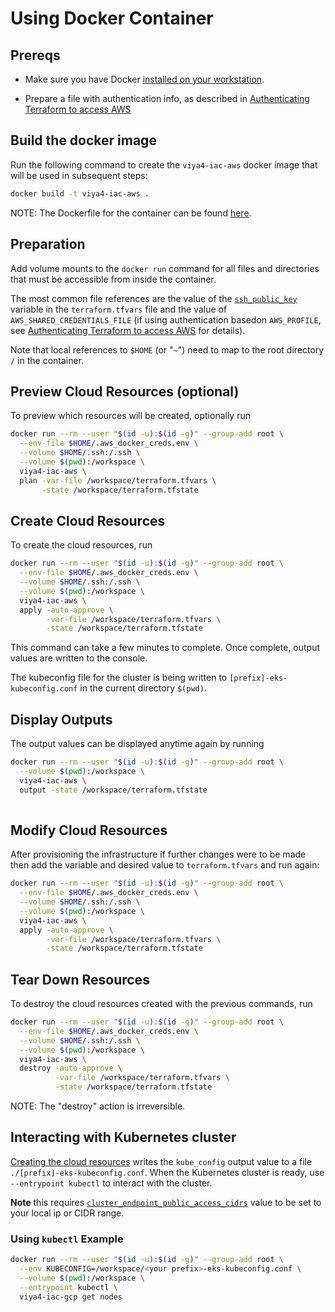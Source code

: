 # Using Docker Container

## Prereqs

- Make sure you have Docker [installed on your workstation](../../README.md#docker).

- Prepare a file with authentication info, as described in [Authenticating Terraform to access AWS](./TerraformAWSAuthentication.md)

## Build the docker image

Run the following command to create the `viya4-iac-aws` docker image that will be used in subsequent steps:

```bash
docker build -t viya4-iac-aws .
```

NOTE: The Dockerfile for the container can be found [here](../../Dockerfile).

## Preparation

Add volume mounts to the `docker run` command for all files and directories that must be accessible from inside the container.

The most common file references are the value of the [`ssh_public_key`](./CONFIG-VARS.md#required-variables) variable in the `terraform.tfvars` file and the value of `AWS_SHARED_CREDENTIALS_FILE` (if using authentication basedon `AWS_PROFILE`, see [Authenticating Terraform to access AWS](./TerraformAWSAuthentication.md) for details).

Note that local references to `$HOME` (or "`~`") need to map to the root directory `/` in the container.

## Preview Cloud Resources (optional)

To preview which resources will be created, optionally run

```bash
docker run --rm --user "$(id -u):$(id -g)" --group-add root \
  --env-file $HOME/.aws_docker_creds.env \
  --volume $HOME/.ssh:/.ssh \
  --volume $(pwd):/workspace \
  viya4-iac-aws \
  plan -var-file /workspace/terraform.tfvars \
       -state /workspace/terraform.tfstate  
```

## Create Cloud Resources

To create the cloud resources, run

```bash
docker run --rm --user "$(id -u):$(id -g)" --group-add root \
  --env-file $HOME/.aws_docker_creds.env \
  --volume $HOME/.ssh:/.ssh \
  --volume $(pwd):/workspace \
  viya4-iac-aws \
  apply -auto-approve \
        -var-file /workspace/terraform.tfvars \
        -state /workspace/terraform.tfstate 
```
This command can take a few minutes to complete. Once complete, output values are written to the console.

The kubeconfig file for the cluster is being written to `[prefix]-eks-kubeconfig.conf` in the current directory `$(pwd)`.

## Display Outputs

The output values can be displayed anytime again by running

```bash
docker run --rm --user "$(id -u):$(id -g)" --group-add root \
  --volume $(pwd):/workspace \
  viya4-iac-aws \
  output -state /workspace/terraform.tfstate 
 
```

## Modify Cloud Resources

After provisioning the infrastructure if further changes were to be made then add the variable and desired value to `terraform.tfvars` and run again:

```bash
docker run --rm --user "$(id -u):$(id -g)" --group-add root \
  --env-file $HOME/.aws_docker_creds.env \
  --volume $HOME/.ssh:/.ssh \
  --volume $(pwd):/workspace \
  viya4-iac-aws \
  apply -auto-approve \
        -var-file /workspace/terraform.tfvars \
        -state /workspace/terraform.tfstate 
```


## Tear Down Resources 

To destroy the cloud resources created with the previous commands, run

```bash
docker run --rm --user "$(id -u):$(id -g)" --group-add root \
  --env-file $HOME/.aws_docker_creds.env \
  --volume $HOME/.ssh:/.ssh \
  --volume $(pwd):/workspace \
  viya4-iac-aws \
  destroy -auto-approve \
          -var-file /workspace/terraform.tfvars \
          -state /workspace/terraform.tfstate
```
NOTE: The "destroy" action is irreversible.

## Interacting with Kubernetes cluster

[Creating the cloud resources](#create-cloud-resources) writes the `kube_config` output value to a file `./[prefix]-eks-kubeconfig.conf`. When the Kubernetes cluster is ready, use `--entrypoint kubectl` to interact with the cluster.

**Note** this requires [`cluster_endpoint_public_access_cidrs`](../CONFIG-VARS.md#admin-access) value to be set to your local ip or CIDR range.

### Using `kubectl` Example

```bash
docker run --rm --user "$(id -u):$(id -g)" --group-add root \
  --env KUBECONFIG=/workspace/<your prefix>-eks-kubeconfig.conf \
  --volume $(pwd):/workspace \
  --entrypoint kubectl \
  viya4-iac-gcp get nodes 

```
